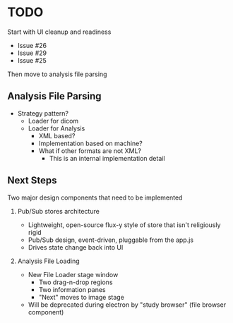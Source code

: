 # TODO

Start with UI cleanup and readiness

- Issue #26
- Issue #29
- Issue #25

Then move to analysis file parsing

## Analysis File Parsing

- Strategy pattern?
	- Loader for dicom
	- Loader for Analysis
		- XML based?
		- Implementation based on machine?
		- What if other formats are not XML?
			- This is an internal implementation detail

## Next Steps

Two major design components that need to be implemented

1. Pub/Sub stores architecture
	- Lightweight, open-source flux-y style of store that isn't religiously rigid
	- Pub/Sub design, event-driven, pluggable from the app.js
	- Drives state change back into UI

2. Analysis File Loading
	- New File Loader stage window
		- Two drag-n-drop regions
		- Two information panes
		- "Next" moves to image stage
	- Will be deprecated during electron by "study browser" (file browser component)
